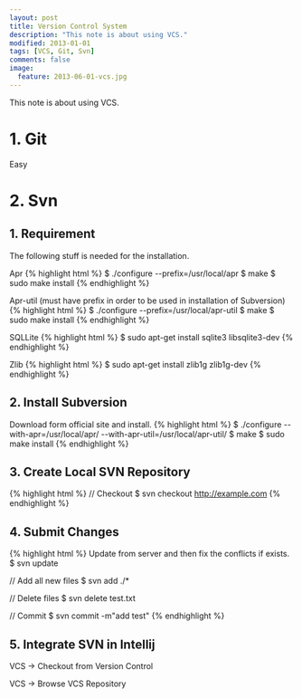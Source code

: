 ```yaml
---
layout: post
title: Version Control System
description: "This note is about using VCS."
modified: 2013-01-01
tags: [VCS, Git, Svn]
comments: false
image:
  feature: 2013-06-01-vcs.jpg
---
```


This note is about  using VCS.

# 1. Git

Easy

# 2. Svn

## 1. Requirement

The following stuff is needed for the installation.

Apr
{% highlight html %}
$ ./configure --prefix=/usr/local/apr
$ make
$ sudo make install
{% endhighlight %}

Apr-util (must have prefix in order to be used in installation of Subversion)
{% highlight html %}
$ ./configure --prefix=/usr/local/apr-util
$ make
$ sudo make install
{% endhighlight %}

SQLLite
{% highlight html %}
$ sudo apt-get install sqlite3 libsqlite3-dev
{% endhighlight %}

Zlib
{% highlight html %}
$ sudo apt-get install zlib1g zlib1g-dev
{% endhighlight %}


## 2. Install Subversion

Download form official site and install.
{% highlight html %}
$ ./configure --with-apr=/usr/local/apr/ --with-apr-util=/usr/local/apr-util/
$ make
$ sudo make install
{% endhighlight %}

## 3. Create Local SVN Repository

{% highlight html %}
// Checkout
$ svn checkout http://example.com
{% endhighlight %}

## 4. Submit Changes

{% highlight html %}
Update from server and then fix the conflicts if exists.
$ svn update

// Add all new files
$ svn add ./*

// Delete files
$ svn delete test.txt

// Commit
$ svn commit -m"add test"
{% endhighlight %}

## 5. Integrate SVN in Intellij

VCS -> Checkout from Version Control

VCS -> Browse VCS Repository